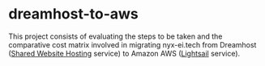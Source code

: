 # dreamhost-to-aws
This project consists of evaluating the steps to be taken and the comparative cost matrix involved in migrating nyx-ei.tech from Dreamhost ([Shared Website Hosting](https://www.dreamhost.com/hosting/shared/) service) to Amazon AWS ([Lightsail](https://aws.amazon.com/fr/lightsail/) service).
